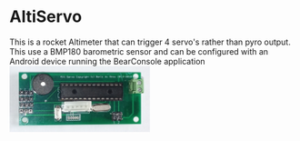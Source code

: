 # AltiServo
This is a rocket Altimeter that can trigger 4 servo's rather than pyro output.
This use a BMP180 barometric sensor and can be configured with an Android device running the BearConsole application
<img src="/pictures/Altiservo.jpg" width="49%"> 
